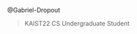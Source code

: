 @Gabriel-Dropout
> KAIST22 CS Undergraduate Student

<!---
Gabriel-Dropout/Gabriel-Dropout is a ✨ special ✨ repository because its `README.md` (this file) appears on your GitHub profile.
You can click the Preview link to take a look at your changes.
--->
